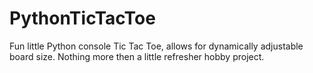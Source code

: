 PythonTicTacToe
===============

Fun little Python console Tic Tac Toe, allows for dynamically adjustable board size. Nothing more then a little refresher hobby project.
